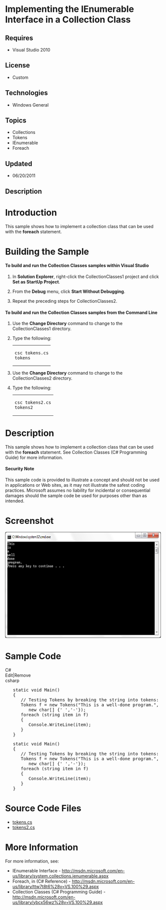 # Implementing the IEnumerable Interface in a Collection Class
## Requires
- Visual Studio 2010
## License
- Custom
## Technologies
- Windows General
## Topics
- Collections
- Tokens
- IEnumerable
- Foreach
## Updated
- 06/20/2011
## Description

<h1>Introduction</h1>
<p>This sample shows how to implement a collection class that can be used with the
<strong>foreach</strong> statement.</p>
<h1><span>Building the Sample</span></h1>
<h4 class="heading">To build and run the Collection Classes samples within Visual Studio</h4>
<div class="section" id="procedureSection1">
<ol>
<li>
<p>In <strong>Solution Explorer</strong>, right-click the CollectionClasses1 project and click
<strong>Set as StartUp Project</strong>.</p>
</li><li>
<p>From the <strong>Debug</strong> menu, click <strong>Start Without Debugging</strong>.</p>
</li><li>
<p>Repeat the preceding steps for CollectionClasses2.</p>
</li></ol>
</div>
<h4 class="heading">To build and run the Collection Classes samples from the Command Line</h4>
<div class="section" id="procedureSection2">
<ol>
<li>
<p>Use the <strong>Change Directory</strong> command to change to the CollectionClasses1 directory.</p>
</li><li>
<p>Type the following:</p>
<div class="code"><span>
<table cellspacing="0" cellpadding="0" width="100%">
<tbody>
<tr>
<td colspan="2">
<pre>csc tokens.cs
tokens</pre>
</td>
</tr>
</tbody>
</table>
</span></div>
</li><li>
<p>Use the <strong>Change Directory</strong> command to change to the CollectionClasses2 directory.</p>
</li><li>
<p>Type the following:</p>
<div class="code"><span>
<table cellspacing="0" cellpadding="0" width="100%">
<tbody>
<tr>
<td colspan="2">
<pre>csc tokens2.cs
tokens2</pre>
</td>
</tr>
</tbody>
</table>
</span></div>
</li></ol>
</div>
<h1>Description</h1>
<p>This sample shows how to implement a collection class that can be used with the
<strong>foreach</strong> statement. See Collection Classes (C# Programming Guide) for more information.</p>
<h4>Security Note</h4>
<p>This sample code is provided to illustrate a concept and should not be used in applications or Web sites, as it may not illustrate the safest coding practices. Microsoft assumes no liability for incidental or consequential damages should the sample code
 be used for purposes other than as intended.</p>
<h1>Screenshot</h1>
<p><img src="23517-screenshot.png" alt="" width="677" height="342"></p>
<h1>Sample Code</h1>
<div class="scriptcode">
<div class="pluginEditHolder" pluginCommand="mceScriptCode">
<div class="title"><span>C#</span></div>
<div class="pluginLinkHolder"><span class="pluginEditHolderLink">Edit</span>|<span class="pluginRemoveHolderLink">Remove</span></div>
<span class="hidden">csharp</span>
<pre class="hidden">   static void Main()
   {
      // Testing Tokens by breaking the string into tokens:
      Tokens f = new Tokens(&quot;This is a well-done program.&quot;, 
         new char[] {' ','-'});
      foreach (string item in f)
      {
         Console.WriteLine(item);
      }
   }</pre>
<div class="preview">
<pre id="codePreview" class="csharp">&nbsp;&nbsp;&nbsp;<span class="cs__keyword">static</span>&nbsp;<span class="cs__keyword">void</span>&nbsp;Main()&nbsp;
&nbsp;&nbsp;&nbsp;{&nbsp;
&nbsp;&nbsp;&nbsp;&nbsp;&nbsp;&nbsp;<span class="cs__com">//&nbsp;Testing&nbsp;Tokens&nbsp;by&nbsp;breaking&nbsp;the&nbsp;string&nbsp;into&nbsp;tokens:</span>&nbsp;
&nbsp;&nbsp;&nbsp;&nbsp;&nbsp;&nbsp;Tokens&nbsp;f&nbsp;=&nbsp;<span class="cs__keyword">new</span>&nbsp;Tokens(<span class="cs__string">&quot;This&nbsp;is&nbsp;a&nbsp;well-done&nbsp;program.&quot;</span>,&nbsp;&nbsp;
&nbsp;&nbsp;&nbsp;&nbsp;&nbsp;&nbsp;&nbsp;&nbsp;&nbsp;<span class="cs__keyword">new</span>&nbsp;<span class="cs__keyword">char</span>[]&nbsp;{<span class="cs__string">'&nbsp;'</span>,<span class="cs__string">'-'</span>});&nbsp;
&nbsp;&nbsp;&nbsp;&nbsp;&nbsp;&nbsp;<span class="cs__keyword">foreach</span>&nbsp;(<span class="cs__keyword">string</span>&nbsp;item&nbsp;<span class="cs__keyword">in</span>&nbsp;f)&nbsp;
&nbsp;&nbsp;&nbsp;&nbsp;&nbsp;&nbsp;{&nbsp;
&nbsp;&nbsp;&nbsp;&nbsp;&nbsp;&nbsp;&nbsp;&nbsp;&nbsp;Console.WriteLine(item);&nbsp;
&nbsp;&nbsp;&nbsp;&nbsp;&nbsp;&nbsp;}&nbsp;
&nbsp;&nbsp;&nbsp;}</pre>
</div>
</div>
</div>
<h1><span>Source Code Files</span></h1>
<ul>
<li><a class="browseFile" href="sourcecode?fileId=23509&pathId=848208947">tokens.cs</a>
</li><li><a class="browseFile" href="sourcecode?fileId=23509&pathId=2098527711">tokens2.cs</a>
</li></ul>
<h1>More Information</h1>
<p>For more information, see:</p>
<ul>
<li>IEnumerable Interface - <a href="http://msdn.microsoft.com/en-us/library/system.collections.ienumerable.aspx" target="_blank">
http://msdn.microsoft.com/en-us/library/system.collections.ienumerable.aspx</a> </li><li>Foreach, in (C# Reference) - <a href="http://msdn.microsoft.com/en-us/library/ttw7t8t6%28v=VS.100%29.aspx" target="_blank">
http://msdn.microsoft.com/en-us/library/ttw7t8t6%28v=VS.100%29.aspx</a> </li><li>Collection Classes (C# Programming Guide) - <a href="http://msdn.microsoft.com/en-us/library/ybcx56wz%28v=VS.100%29.aspx" target="_blank">
http://msdn.microsoft.com/en-us/library/ybcx56wz%28v=VS.100%29.aspx</a> </li></ul>
